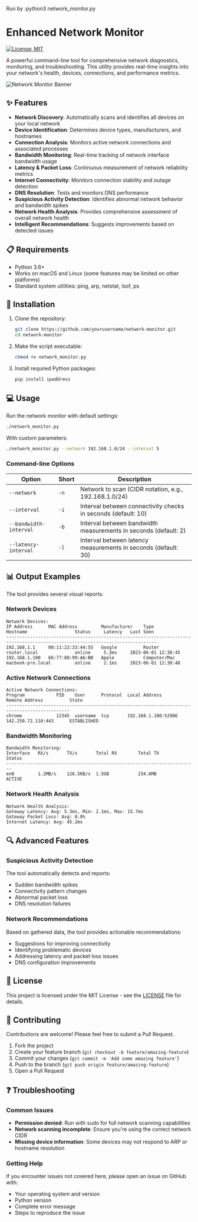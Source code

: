 Run by :python3 network_monitor.py

# Enhanced Network Monitor

[![License: MIT](https://img.shields.io/badge/License-MIT-blue.svg)](https://opensource.org/licenses/MIT)

A powerful command-line tool for comprehensive network diagnostics, monitoring, and troubleshooting. This utility provides real-time insights into your network's health, devices, connections, and performance metrics.

![Network Monitor Banner](https://via.placeholder.com/800x200?text=Enhanced+Network+Monitor)

## ✨ Features

- **Network Discovery**: Automatically scans and identifies all devices on your local network
- **Device Identification**: Determines device types, manufacturers, and hostnames
- **Connection Analysis**: Monitors active network connections and associated processes
- **Bandwidth Monitoring**: Real-time tracking of network interface bandwidth usage
- **Latency & Packet Loss**: Continuous measurement of network reliability metrics
- **Internet Connectivity**: Monitors connection stability and outage detection
- **DNS Resolution**: Tests and monitors DNS performance
- **Suspicious Activity Detection**: Identifies abnormal network behavior and bandwidth spikes
- **Network Health Analysis**: Provides comprehensive assessment of overall network health
- **Intelligent Recommendations**: Suggests improvements based on detected issues

## 📋 Requirements

- Python 3.6+
- Works on macOS and Linux (some features may be limited on other platforms)
- Standard system utilities: ping, arp, netstat, lsof, ps

## 🚀 Installation

1. Clone the repository:
   ```bash
   git clone https://github.com/yourusername/network-monitor.git
   cd network-monitor
   ```

2. Make the script executable:
   ```bash
   chmod +x network_monitor.py
   ```

3. Install required Python packages:
   ```bash
   pip install ipaddress
   ```

## 💻 Usage

Run the network monitor with default settings:

```bash
./network_monitor.py
```

With custom parameters:

```bash
./network_monitor.py --network 192.168.1.0/24 --interval 5
```

### Command-line Options

| Option | Short | Description |
|--------|-------|-------------|
| `--network` | `-n` | Network to scan (CIDR notation, e.g., 192.168.1.0/24) |
| `--interval` | `-i` | Interval between connectivity checks in seconds (default: 10) |
| `--bandwidth-interval` | `-b` | Interval between bandwidth measurements in seconds (default: 2) |
| `--latency-interval` | `-l` | Interval between latency measurements in seconds (default: 30) |

## 📊 Output Examples

The tool provides several visual reports:

### Network Devices

```
Network Devices:
IP Address      MAC Address         Manufacturer    Type                 Hostname                  Status     Latency   Last Seen           
-------------------------------------------------------------------------------------------------------------------------------
192.168.1.1     00:11:22:33:44:55   Google          Router              router.local              online     5.3ms     2023-06-01 12:30:45
192.168.1.100   66:77:88:99:AA:BB   Apple           Computer/Mac        macbook-pro.local         online     2.1ms     2023-06-01 12:30:48
```

### Active Network Connections

```
Active Network Connections:
Program            PID    User      Protocol  Local Address           Remote Address          State       
----------------------------------------------------------------------------------------------
chrome             12345  username  tcp       192.168.1.100:52986     142.250.72.110:443      ESTABLISHED
```

### Bandwidth Monitoring

```
Bandwidth Monitoring:
Interface   RX/s       TX/s       Total RX        Total TX        Status    
------------------------------------------------------------------------
en0         1.2MB/s    126.5KB/s  1.5GB           234.6MB         ACTIVE
```

### Network Health Analysis

```
Network Health Analysis:
Gateway Latency: Avg: 5.3ms, Min: 2.1ms, Max: 15.7ms
Gateway Packet Loss: Avg: 0.0%
Internet Latency: Avg: 45.2ms
```

## 🔍 Advanced Features

### Suspicious Activity Detection

The tool automatically detects and reports:
- Sudden bandwidth spikes
- Connectivity pattern changes
- Abnormal packet loss
- DNS resolution failures

### Network Recommendations

Based on gathered data, the tool provides actionable recommendations:
- Suggestions for improving connectivity
- Identifying problematic devices
- Addressing latency and packet loss issues
- DNS configuration improvements

## 📝 License

This project is licensed under the MIT License - see the [LICENSE](LICENSE) file for details.

## 🤝 Contributing

Contributions are welcome! Please feel free to submit a Pull Request.

1. Fork the project
2. Create your feature branch (`git checkout -b feature/amazing-feature`)
3. Commit your changes (`git commit -m 'Add some amazing feature'`)
4. Push to the branch (`git push origin feature/amazing-feature`)
5. Open a Pull Request

## ❓ Troubleshooting

### Common Issues

- **Permission denied**: Run with sudo for full network scanning capabilities
- **Network scanning incomplete**: Ensure you're using the correct network CIDR
- **Missing device information**: Some devices may not respond to ARP or hostname resolution

### Getting Help

If you encounter issues not covered here, please open an issue on GitHub with:
- Your operating system and version
- Python version
- Complete error message
- Steps to reproduce the issue